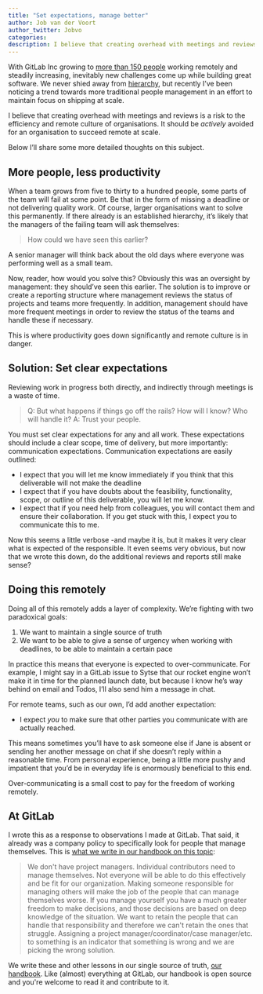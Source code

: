 ```yaml
---
title: "Set expectations, manage better"
author: Job van der Voort
author_twitter: Jobvo
categories:
description: I believe that creating overhead with meetings and reviews is a risk to the efficiency and remote culture of organisations. It should be actively avoided for an organisation to succeed remote at scale.
---
```


With GitLab Inc growing to [more than 150 people](/team) working remotely and
steadily increasing, inevitably new challenges come up while building great
software.
We never shied away from [hierarchy](/team/structure), but recently I’ve been
noticing a trend towards more traditional people management in an effort to
maintain focus on shipping at scale.

I believe that creating overhead with meetings and reviews is a risk to the
efficiency and remote culture of organisations. It should be _actively_ avoided
for an organisation to succeed remote at scale.

Below I’ll share some more detailed thoughts on this subject.

## More people, less productivity

When a team grows from five to thirty to a hundred people, some parts of the
team will fail at some point. Be that in the form of missing a deadline or not
delivering quality work.
Of course, larger organisations want to solve this permanently. If there
already is an established hierarchy, it’s likely that the managers of the
failing team will ask themselves:

> How could we have seen this earlier?

A senior manager will think back about the old days where everyone was
performing well as a small team.

Now, reader, how would you solve this? Obviously this was an oversight by
management: they should’ve seen this earlier. The solution is to improve or
create a reporting structure where management reviews the status of projects
and teams more frequently.
In addition, management should have more frequent meetings in order to review
the status of the teams and handle these if necessary.

This is where productivity goes down significantly and remote culture is in
danger.

## Solution: Set clear expectations

Reviewing work in progress both directly, and indirectly through meetings is a
waste of time.

> Q: But what happens if things go off the rails? How will I know? Who will handle it?
> A: Trust your people.

You must set clear expectations for any and all work. These expectations should
include a clear scope, time of delivery, but more importantly: communication
expectations.
Communication expectations are easily outlined:

- I expect that you will let me know immediately if you think that this deliverable will not make the deadline
- I expect that if you have doubts about the feasibility, functionality, scope, or outline of this deliverable, you will let me know.
- I expect that if you need help from colleagues, you will contact them and ensure their collaboration. If you get stuck with this, I expect you to communicate this to me.

Now this seems a little verbose -and maybe it is, but it makes it very clear
what is expected of the responsible. It even seems very obvious, but now that
we wrote this down, do the additional reviews and reports still make sense?

## Doing this remotely

Doing all of this remotely adds a layer of complexity. We’re fighting with two
paradoxical goals:

1. We want to maintain a single source of truth
1. We want to be able to give a sense of urgency when working with deadlines, to be able to maintain a certain pace

In practice this means that everyone is expected to over-communicate. For
example, I might say in a GitLab issue to Sytse that our rocket engine won’t
make it in time for the planned launch date, but because I know he’s way behind
on email and Todos, I’ll also send him a message in chat.

For remote teams, such as our own, I’d add another expectation:

- I expect _you_ to make sure that other parties you communicate with are actually reached.

This means sometimes you’ll have to ask someone else if Jane is absent or
sending her another message on chat if she doesn’t reply within a reasonable
time.
From personal experience, being a little more pushy and impatient that you’d be
in everyday life is enormously beneficial to this end.

Over-communicating is a small cost to pay for the freedom of working remotely.

## At GitLab

I wrote this as a response to observations I made at GitLab. That said,
it already was a company policy to specifically look for people that
manage themselves. This is [what we write in our handbook on this topic](https://about.gitlab.com/handbook/leadership/):

> We don't have project managers. Individual contributors need to manage themselves. Not everyone will be able to do this effectively and be fit for our organization. Making someone responsible for managing others will make the job of the people that can manage themselves worse. If you manage yourself you have a much greater freedom to make decisions, and those decisions are based on deep knowledge of the situation. We want to retain the people that can handle that responsibility and therefore we can't retain the ones that struggle. Assigning a project manager/coordinator/case manager/etc. to something is an indicator that something is wrong and we are picking the wrong solution.

We write these and other lessons in our single source of truth,
[our handbook](/handbook). Like (almost) everything at GitLab, our handbook is
open source and you're welcome to read it and contribute to it.
